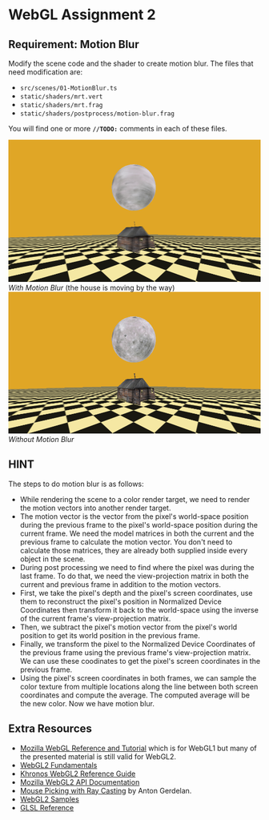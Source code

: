 # WebGL Assignment 2

## Requirement: **Motion Blur**

Modify the scene code and the shader to create motion blur. The files that need modification are:
- `src/scenes/01-MotionBlur.ts`
- `static/shaders/mrt.vert`
- `static/shaders/mrt.frag`
- `static/shaders/postprocess/motion-blur.frag`

You will find one or more **`//TODO:`** comments in each of these files.

![with-motion-blur](examples/with-motion-blur.png)
*With Motion Blur* (the house is moving by the way)
![without-motion-blur](examples/without-motion-blur.png)
*Without Motion Blur*

## HINT

The steps to do motion blur is as follows:
- While rendering the scene to a color render target, we need to render the motion vectors into another render target.
- The motion vector is the vector from the pixel's world-space position during the previous frame to the pixel's world-space position during the current frame. We need the model matrices in both the current and the previous frame to calculate the motion vector. You don't need to calculate those matrices, they are already both supplied inside every object in the scene.
- During post processing we need to find where the pixel was during the last frame. To do that, we need the view-projection matrix in both the current and previous frame in addition to the motion vectors.
- First, we take the pixel's depth and the pixel's screen coordinates, use them to reconstruct the pixel's position in Normalized Device Coordinates then transform it back to the world-space using the inverse of the current frame's view-projection matrix.
- Then, we subtract the pixel's motion vector from the pixel's world position to get its world position in the previous frame.
- Finally, we transform the pixel to the Normalized Device Coordinates of the previous frame using the previous frame's view-projection matrix. We can use these coodinates to get the pixel's screen coordinates in the previous frame.
- Using the pixel's screen coordinates in both frames, we can sample the color texture from multiple locations along the line between both screen coordinates and compute the average. The computed average will be the new color. Now we have motion blur.

## Extra Resources

* [Mozilla WebGL Reference and Tutorial](https://developer.mozilla.org/en-US/docs/Web/API/WebGL_API) which is for WebGL1 but many of the presented material is still valid for WebGL2.
* [WebGL2 Fundamentals](https://webgl2fundamentals.org/)
* [Khronos WebGL2 Reference Guide](https://www.khronos.org/files/webgl20-reference-guide.pdf)
* [Mozilla WebGL2 API Documentation](https://developer.mozilla.org/en-US/docs/Web/API/WebGL2RenderingContext)
* [Mouse Picking with Ray Casting](http://antongerdelan.net/opengl/raycasting.html) by Anton Gerdelan.
* [WebGL2 Samples](https://github.com/WebGLSamples/WebGL2Samples)
* [GLSL Reference](https://www.khronos.org/opengles/sdk/docs/manglsl/docbook4/)